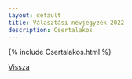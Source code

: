 ```yaml
---
layout: default
title: Választási névjegyzék 2022
description: Csertalakos
---
```


{% include Csertalakos.html %}

[Vissza](./)